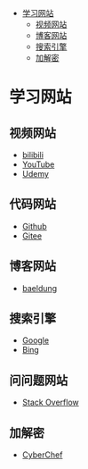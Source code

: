 <!-- TOC -->

* [学习网站](#学习网站)
    * [视频网站](#视频网站)
    * [博客网站](#博客网站)
    * [搜索引擎](#搜索引擎)
    * [加解密](#加解密)

<!-- TOC -->

# 学习网站

## 视频网站

- [bilibili](https://www.bilibili.com/)
- [YouTube](https://www.youtube.com/)
- [Udemy](https://www.udemy.com/)

## 代码网站

- [Github](https://github.com/)
- [Gitee](https://gitee.com/)

## 博客网站

- [baeldung](https://www.baeldung.com/)

## 搜索引擎

- [Google](https://www.google.com/)
- [Bing](https://www.bing.com/)

## 问问题网站

- [Stack Overflow](https://stackoverflow.com/)

## 加解密

- [CyberChef](https://gchq.github.io/CyberChef/)
